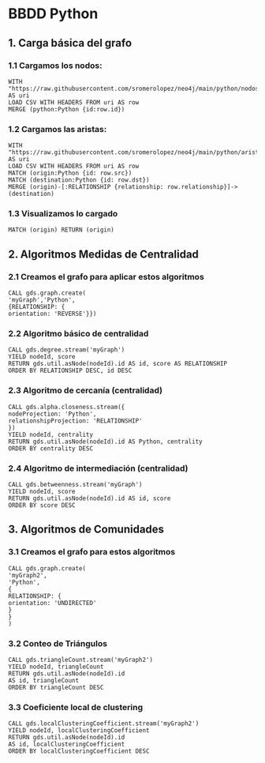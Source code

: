 
# BBDD Python

## 1. Carga básica del grafo

### 1.1 Cargamos los nodos:

```console
WITH "https://raw.githubusercontent.com/sromerolopez/neo4j/main/python/nodos.csv" AS uri
LOAD CSV WITH HEADERS FROM uri AS row
MERGE (python:Python {id:row.id})
```

### 1.2 Cargamos las aristas:

```console
WITH "https://raw.githubusercontent.com/sromerolopez/neo4j/main/python/aristas.csv" AS uri
LOAD CSV WITH HEADERS FROM uri AS row
MATCH (origin:Python {id: row.src})
MATCH (destination:Python {id: row.dst})
MERGE (origin)-[:RELATIONSHIP {relationship: row.relationship}]->(destination)
```

### 1.3 Visualizamos lo cargado

```console
MATCH (origin) RETURN (origin)
```


## 2. Algoritmos Medidas de Centralidad

### 2.1 Creamos el grafo para aplicar estos algoritmos

```console
CALL gds.graph.create(
'myGraph','Python',
{RELATIONSHIP: {
orientation: 'REVERSE'}})
```

### 2.2 Algoritmo básico de centralidad

```console
CALL gds.degree.stream('myGraph')
YIELD nodeId, score
RETURN gds.util.asNode(nodeId).id AS id, score AS RELATIONSHIP
ORDER BY RELATIONSHIP DESC, id DESC
```

### 2.3 Algoritmo de cercanía (centralidad)
```console
CALL gds.alpha.closeness.stream({
nodeProjection: 'Python',
relationshipProjection: 'RELATIONSHIP'
})
YIELD nodeId, centrality
RETURN gds.util.asNode(nodeId).id AS Python, centrality
ORDER BY centrality DESC
```

### 2.4 Algoritmo de intermediación (centralidad)
```console
CALL gds.betweenness.stream('myGraph')
YIELD nodeId, score
RETURN gds.util.asNode(nodeId).id AS id, score
ORDER BY score DESC
```

## 3. Algoritmos de Comunidades

### 3.1 Creamos el grafo para estos algoritmos
```console
CALL gds.graph.create(
'myGraph2',
'Python',
{
RELATIONSHIP: {
orientation: 'UNDIRECTED'
}
}
)
```

### 3.2 Conteo de Triángulos
```console
CALL gds.triangleCount.stream('myGraph2')
YIELD nodeId, triangleCount
RETURN gds.util.asNode(nodeId).id
AS id, triangleCount
ORDER BY triangleCount DESC
```

### 3.3 Coeficiente local de clustering
```console
CALL gds.localClusteringCoefficient.stream('myGraph2')
YIELD nodeId, localClusteringCoefficient
RETURN gds.util.asNode(nodeId).id
AS id, localClusteringCoefficient
ORDER BY localClusteringCoefficient DESC
```


